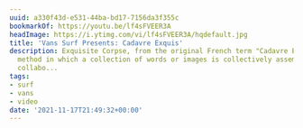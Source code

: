 ```yaml
---
uuid: a330f43d-e531-44ba-bd17-7156da3f355c
bookmarkOf: https://youtu.be/lf4sFVEER3A
headImage: https://i.ytimg.com/vi/lf4sFVEER3A/hqdefault.jpg
title: 'Vans Surf Presents: Cadavre Exquis'
description: Exquisite Corpse, from the original French term "Cadavre Exquis" is a
  method in which a collection of words or images is collectively assembled. Each
  collabo...
tags:
- surf
- vans
- video
date: '2021-11-17T21:49:32+00:00'
---
```


